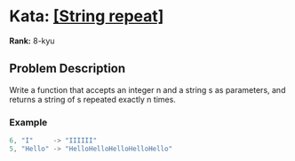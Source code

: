 # Kata: [\[String repeat\]](https://www.codewars.com/kata/57a0e5c372292dd76d000d7e)

**Rank:** 8-kyu

## Problem Description
Write a function that accepts an integer n and a string s as parameters, and returns a string of s repeated exactly n times.

### Example

```javascript
6, "I"     -> "IIIIII"
5, "Hello" -> "HelloHelloHelloHelloHello"
